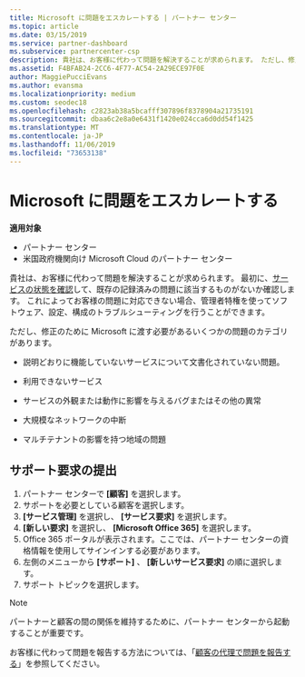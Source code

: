 ```yaml
---
title: Microsoft に問題をエスカレートする | パートナー センター
ms.topic: article
ms.date: 03/15/2019
ms.service: partner-dashboard
ms.subservice: partnercenter-csp
description: 貴社は、お客様に代わって問題を解決することが求められます。 ただし、修正のために Microsoft に渡す必要があるいくつかの問題のカテゴリがあります。
ms.assetid: F4BFAB24-2CC6-4F77-AC54-2A29ECE97F0E
author: MaggiePucciEvans
ms.author: evansma
ms.localizationpriority: medium
ms.custom: seodec18
ms.openlocfilehash: c2823ab38a5bcafff307896f8378904a21735191
ms.sourcegitcommit: dbaa6c2e8a0e6431f1420e024cca6d0dd54f1425
ms.translationtype: MT
ms.contentlocale: ja-JP
ms.lasthandoff: 11/06/2019
ms.locfileid: "73653138"
---
```

# <a name="escalate-problems-to-microsoft"></a>Microsoft に問題をエスカレートする

**適用対象**

-  パートナー センター
-  米国政府機関向け Microsoft Cloud のパートナー センター


貴社は、お客様に代わって問題を解決することが求められます。 最初に、[サービスの状態を確認](check-service-health.md)して、既存の記録済みの問題に該当するものがないか確認します。 これによってお客様の問題に対応できない場合、管理者特権を使ってソフトウェア、設定、構成のトラブルシューティングを行うことができます。

ただし、修正のために Microsoft に渡す必要があるいくつかの問題のカテゴリがあります。

-   説明どおりに機能していないサービスについて文書化されていない問題。

-   利用できないサービス

-   サービスの外観または動作に影響を与えるバグまたはその他の異常

-   大規模なネットワークの中断

-   マルチテナントの影響を持つ地域の問題

## <a name="submit-a-support-request"></a>サポート要求の提出

1. パートナー センターで **[顧客]** を選択します。
2. サポートを必要としている顧客を選択します。
3. **[サービス管理]** を選択し、 **[サービス要求]** を選択します。
4. **[新しい要求]** を選択し、 **[Microsoft Office 365]** を選択します。
5. Office 365 ポータルが表示されます。ここでは、パートナー センターの資格情報を使用してサインインする必要があります。
6. 左側のメニューから **[サポート]** 、 **[新しいサービス要求]** の順に選択します。
7. サポート トピックを選択します。

>[!NOTE]
>パートナーと顧客の間の関係を維持するために、パートナー センターから起動することが重要です。 


お客様に代わって問題を報告する方法については、「[顧客の代理で問題を報告する](report-problems-on-behalf-of-a-customer.md)」を参照してください。

 

 



